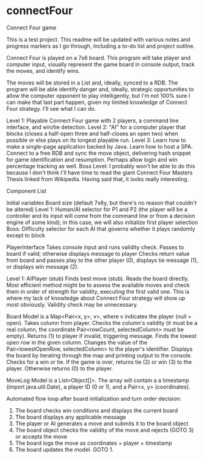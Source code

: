 # connectFour
Connect Four game

This is a test project. This readme will be updated with various notes and progress markers as I go through, including a to-do list and project outline.

Connect Four is played on a 7x6 board. This program will take player and computer input, visually represent the game board in console output, track the moves, and identify wins.

The moves will be stored in a List and, ideally, synced to a RDB. The program will be able identify danger and, ideally, strategic opportunities to allow the computer opponent to play intelligently, but I'm not 100% sure I can make that last part happen, given my limited knowledge of Connect Four strategy. I'll see what I can do.

Level 1: Playable Connect Four game with 2 players, a command line interface, and win/tie detection.
Level 2: "AI" for a computer player that blocks (closes a half-open three and half-closes an open two) when possible or else plays on its longest playable run.
Level 3: Learn how to make a single-page application backed by Java. Learn how to host a SPA. Connect to a free RDB and sync the move object, delivering hash snippet for game identification and resumption. Perhaps allow login and win percentage tracking as well.
Boss Level: I probably won't be able to do this because I don't think I'll have time to read the giant Connect Four Masters Thesis linked from Wikipedia. Having said that, it looks really interesting.


Component List

Initial variables
	Board size (default 7x6y, but there's no reason that couldn't be altered)
	Level 1: Human/AI selector for P1 and P2 (the player will be a controller and its input will come from the command line or from a decision engine of some kind); in this case, we will also initialize first player selection
	Boss: Difficulty selector for each AI that governs whether it plays randomly except to block
	

PlayerInterface
Takes console input and runs validity check.
Passes to board if valid; otherwise displays message to player
Checks return value from board and passes play to the other player (0), displays tie message (1), or displays win message (2).

Level 1: AIPlayer (stub)
Finds best move (stub). Reads the board directly. Most efficient method might be to assess the available moves and check them in order of strength for validity, executing the first valid one. This is where my lack of knowledge about Connect Four strategy will show up most obviously.
Validity check may be unnecessary.

Board
Model is a Map<Pair<x, y>, v>, where v indicates the player (null = open).
Takes column from player.
Checks the column's validity (it must be a real column, the coordinate Pair<rowCount, selectedColumn> must be empty).
Returns (1) to player if invalid, triggering message.
Finds the lowest open row in the given column.
Changes the value of the Pair<lowestOpenRow, selectedColumn> to the player's identifier.
Displays the board by iterating through the map and printing output to the console.
Checks for a win or tie. If the game is over, returns tie (2) or win (3) to the player.
Otherwise returns (0) to the player.

MoveLog
Model is a List<Object[]>. The array will contain a a timestamp (import java.util.Date), a player ID (0 or 1), and a Pair<x, y> (coordinates).



Automated flow loop after board initialization and turn order decision:
1) The board checks win conditions and displays the current board
2) The board displays any applicable message
3) The player or AI generates a move and submits it to the board object
4) The board object checks the validity of the move and rejects (GOTO 3) or accepts the move
5) The board logs the move as coordinates + player + timestamp
5) The board updates the model. GOTO 1.